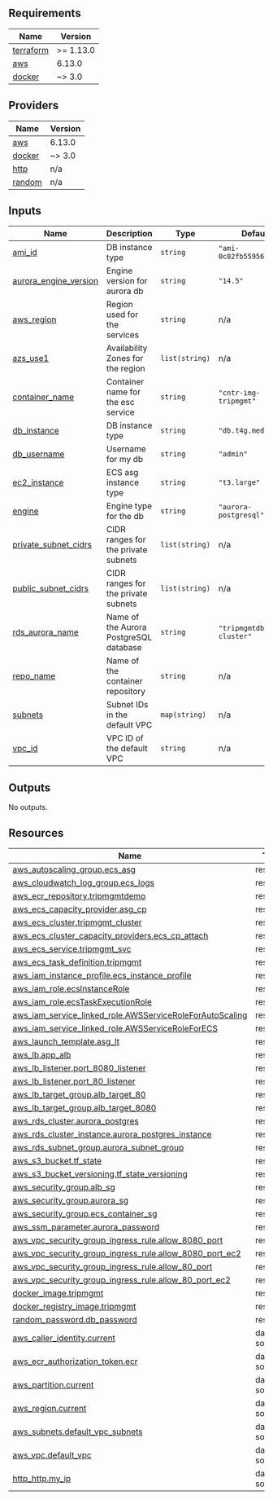 <!-- BEGIN_TF_DOCS -->


## Requirements

| Name | Version |
|------|---------|
| <a name="requirement_terraform"></a> [terraform](#requirement\_terraform) | >= 1.13.0 |
| <a name="requirement_aws"></a> [aws](#requirement\_aws) | 6.13.0 |
| <a name="requirement_docker"></a> [docker](#requirement\_docker) | ~> 3.0 |

## Providers

| Name | Version |
|------|---------|
| <a name="provider_aws"></a> [aws](#provider\_aws) | 6.13.0 |
| <a name="provider_docker"></a> [docker](#provider\_docker) | ~> 3.0 |
| <a name="provider_http"></a> [http](#provider\_http) | n/a |
| <a name="provider_random"></a> [random](#provider\_random) | n/a |

## Inputs

| Name | Description | Type | Default | Required |
|------|-------------|------|---------|:--------:|
| <a name="input_ami_id"></a> [ami\_id](#input\_ami\_id) | DB instance type | `string` | `"ami-0c02fb55956c7d316"` | no |
| <a name="input_aurora_engine_version"></a> [aurora\_engine\_version](#input\_aurora\_engine\_version) | Engine version for aurora db | `string` | `"14.5"` | no |
| <a name="input_aws_region"></a> [aws\_region](#input\_aws\_region) | Region used for the services | `string` | n/a | yes |
| <a name="input_azs_use1"></a> [azs\_use1](#input\_azs\_use1) | Availability Zones for the region | `list(string)` | n/a | yes |
| <a name="input_container_name"></a> [container\_name](#input\_container\_name) | Container name for the esc service | `string` | `"cntr-img-tripmgmt"` | no |
| <a name="input_db_instance"></a> [db\_instance](#input\_db\_instance) | DB instance type | `string` | `"db.t4g.medium"` | no |
| <a name="input_db_username"></a> [db\_username](#input\_db\_username) | Username for my db | `string` | `"admin"` | no |
| <a name="input_ec2_instance"></a> [ec2\_instance](#input\_ec2\_instance) | ECS asg instance type | `string` | `"t3.large"` | no |
| <a name="input_engine"></a> [engine](#input\_engine) | Engine type for the db | `string` | `"aurora-postgresql"` | no |
| <a name="input_private_subnet_cidrs"></a> [private\_subnet\_cidrs](#input\_private\_subnet\_cidrs) | CIDR ranges for the private subnets | `list(string)` | n/a | yes |
| <a name="input_public_subnet_cidrs"></a> [public\_subnet\_cidrs](#input\_public\_subnet\_cidrs) | CIDR ranges for the private subnets | `list(string)` | n/a | yes |
| <a name="input_rds_aurora_name"></a> [rds\_aurora\_name](#input\_rds\_aurora\_name) | Name of the Aurora PostgreSQL database | `string` | `"tripmgmtdb-cluster"` | no |
| <a name="input_repo_name"></a> [repo\_name](#input\_repo\_name) | Name of the container repository | `string` | n/a | yes |
| <a name="input_subnets"></a> [subnets](#input\_subnets) | Subnet IDs in the default VPC | `map(string)` | n/a | yes |
| <a name="input_vpc_id"></a> [vpc\_id](#input\_vpc\_id) | VPC ID of the default VPC | `string` | n/a | yes |

## Outputs

No outputs.

## Resources

| Name | Type |
|------|------|
| [aws_autoscaling_group.ecs_asg](https://registry.terraform.io/providers/hashicorp/aws/6.13.0/docs/resources/autoscaling_group) | resource |
| [aws_cloudwatch_log_group.ecs_logs](https://registry.terraform.io/providers/hashicorp/aws/6.13.0/docs/resources/cloudwatch_log_group) | resource |
| [aws_ecr_repository.tripmgmtdemo](https://registry.terraform.io/providers/hashicorp/aws/6.13.0/docs/resources/ecr_repository) | resource |
| [aws_ecs_capacity_provider.asg_cp](https://registry.terraform.io/providers/hashicorp/aws/6.13.0/docs/resources/ecs_capacity_provider) | resource |
| [aws_ecs_cluster.tripmgmt_cluster](https://registry.terraform.io/providers/hashicorp/aws/6.13.0/docs/resources/ecs_cluster) | resource |
| [aws_ecs_cluster_capacity_providers.ecs_cp_attach](https://registry.terraform.io/providers/hashicorp/aws/6.13.0/docs/resources/ecs_cluster_capacity_providers) | resource |
| [aws_ecs_service.tripmgmt_svc](https://registry.terraform.io/providers/hashicorp/aws/6.13.0/docs/resources/ecs_service) | resource |
| [aws_ecs_task_definition.tripmgmt](https://registry.terraform.io/providers/hashicorp/aws/6.13.0/docs/resources/ecs_task_definition) | resource |
| [aws_iam_instance_profile.ecs_instance_profile](https://registry.terraform.io/providers/hashicorp/aws/6.13.0/docs/resources/iam_instance_profile) | resource |
| [aws_iam_role.ecsInstanceRole](https://registry.terraform.io/providers/hashicorp/aws/6.13.0/docs/resources/iam_role) | resource |
| [aws_iam_role.ecsTaskExecutionRole](https://registry.terraform.io/providers/hashicorp/aws/6.13.0/docs/resources/iam_role) | resource |
| [aws_iam_service_linked_role.AWSServiceRoleForAutoScaling](https://registry.terraform.io/providers/hashicorp/aws/6.13.0/docs/resources/iam_service_linked_role) | resource |
| [aws_iam_service_linked_role.AWSServiceRoleForECS](https://registry.terraform.io/providers/hashicorp/aws/6.13.0/docs/resources/iam_service_linked_role) | resource |
| [aws_launch_template.asg_lt](https://registry.terraform.io/providers/hashicorp/aws/6.13.0/docs/resources/launch_template) | resource |
| [aws_lb.app_alb](https://registry.terraform.io/providers/hashicorp/aws/6.13.0/docs/resources/lb) | resource |
| [aws_lb_listener.port_8080_listener](https://registry.terraform.io/providers/hashicorp/aws/6.13.0/docs/resources/lb_listener) | resource |
| [aws_lb_listener.port_80_listener](https://registry.terraform.io/providers/hashicorp/aws/6.13.0/docs/resources/lb_listener) | resource |
| [aws_lb_target_group.alb_target_80](https://registry.terraform.io/providers/hashicorp/aws/6.13.0/docs/resources/lb_target_group) | resource |
| [aws_lb_target_group.alb_target_8080](https://registry.terraform.io/providers/hashicorp/aws/6.13.0/docs/resources/lb_target_group) | resource |
| [aws_rds_cluster.aurora_postgres](https://registry.terraform.io/providers/hashicorp/aws/6.13.0/docs/resources/rds_cluster) | resource |
| [aws_rds_cluster_instance.aurora_postgres_instance](https://registry.terraform.io/providers/hashicorp/aws/6.13.0/docs/resources/rds_cluster_instance) | resource |
| [aws_rds_subnet_group.aurora_subnet_group](https://registry.terraform.io/providers/hashicorp/aws/6.13.0/docs/resources/rds_subnet_group) | resource |
| [aws_s3_bucket.tf_state](https://registry.terraform.io/providers/hashicorp/aws/6.13.0/docs/resources/s3_bucket) | resource |
| [aws_s3_bucket_versioning.tf_state_versioning](https://registry.terraform.io/providers/hashicorp/aws/6.13.0/docs/resources/s3_bucket_versioning) | resource |
| [aws_security_group.alb_sg](https://registry.terraform.io/providers/hashicorp/aws/6.13.0/docs/resources/security_group) | resource |
| [aws_security_group.aurora_sg](https://registry.terraform.io/providers/hashicorp/aws/6.13.0/docs/resources/security_group) | resource |
| [aws_security_group.ecs_container_sg](https://registry.terraform.io/providers/hashicorp/aws/6.13.0/docs/resources/security_group) | resource |
| [aws_ssm_parameter.aurora_password](https://registry.terraform.io/providers/hashicorp/aws/6.13.0/docs/resources/ssm_parameter) | resource |
| [aws_vpc_security_group_ingress_rule.allow_8080_port](https://registry.terraform.io/providers/hashicorp/aws/6.13.0/docs/resources/vpc_security_group_ingress_rule) | resource |
| [aws_vpc_security_group_ingress_rule.allow_8080_port_ec2](https://registry.terraform.io/providers/hashicorp/aws/6.13.0/docs/resources/vpc_security_group_ingress_rule) | resource |
| [aws_vpc_security_group_ingress_rule.allow_80_port](https://registry.terraform.io/providers/hashicorp/aws/6.13.0/docs/resources/vpc_security_group_ingress_rule) | resource |
| [aws_vpc_security_group_ingress_rule.allow_80_port_ec2](https://registry.terraform.io/providers/hashicorp/aws/6.13.0/docs/resources/vpc_security_group_ingress_rule) | resource |
| [docker_image.tripmgmt](https://registry.terraform.io/providers/kreuzwerker/docker/latest/docs/resources/image) | resource |
| [docker_registry_image.tripmgmt](https://registry.terraform.io/providers/kreuzwerker/docker/latest/docs/resources/registry_image) | resource |
| [random_password.db_password](https://registry.terraform.io/providers/hashicorp/random/latest/docs/resources/password) | resource |
| [aws_caller_identity.current](https://registry.terraform.io/providers/hashicorp/aws/6.13.0/docs/data-sources/caller_identity) | data source |
| [aws_ecr_authorization_token.ecr](https://registry.terraform.io/providers/hashicorp/aws/6.13.0/docs/data-sources/ecr_authorization_token) | data source |
| [aws_partition.current](https://registry.terraform.io/providers/hashicorp/aws/6.13.0/docs/data-sources/partition) | data source |
| [aws_region.current](https://registry.terraform.io/providers/hashicorp/aws/6.13.0/docs/data-sources/region) | data source |
| [aws_subnets.default_vpc_subnets](https://registry.terraform.io/providers/hashicorp/aws/6.13.0/docs/data-sources/subnets) | data source |
| [aws_vpc.default_vpc](https://registry.terraform.io/providers/hashicorp/aws/6.13.0/docs/data-sources/vpc) | data source |
| [http_http.my_ip](https://registry.terraform.io/providers/hashicorp/http/latest/docs/data-sources/http) | data source |
<!-- END_TF_DOCS -->